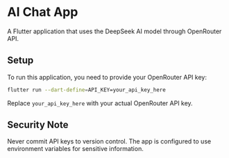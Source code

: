 # AI Chat App

A Flutter application that uses the DeepSeek AI model through OpenRouter API.

## Setup

To run this application, you need to provide your OpenRouter API key:

```bash
flutter run --dart-define=API_KEY=your_api_key_here
```

Replace `your_api_key_here` with your actual OpenRouter API key.

## Security Note

Never commit API keys to version control. The app is configured to use environment variables for sensitive information.